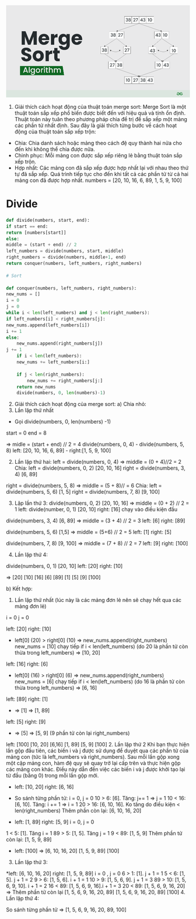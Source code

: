 ![merge image](../../images/merge.png "insertion")

1. Giải thích cách hoạt động của thuật toán merge sort:
   Merge Sort là một thuật toán sắp xếp phổ biến được biết đến với hiệu quả và tính ổn định.
   Thuật toán này tuân theo phương pháp chia để trị để sắp xếp một mảng các phần tử nhất định.
   Sau đây là giải thích từng bước về cách hoạt động của thuật toán sắp xếp trộn:

- Chia: Chia danh sách hoặc mảng theo cách đệ quy thành hai nửa cho đến khi không thể chia được nữa.
- Chinh phục: Mỗi mảng con được sắp xếp riêng lẻ bằng thuật toán sắp xếp trộn.
- Hợp nhất: Các mảng con đã sắp xếp được hợp nhất lại với nhau theo thứ tự đã sắp xếp. Quá trình tiếp tục
  cho đến khi tất cả các phần tử từ cả hai mảng con đã được hợp nhất.
  numbers = [20, 10, 16, 6, 89, 1, 5, 9, 100]

# Divide
```python
def divide(numbers, start, end):
if start == end:
return [numbers[start]]
else:
middle = (start + end) // 2
left_numbers = divide(numbers, start, middle)
right_numbers = divide(numbers, middle+1, end)
return conquer(numbers, left_numbers, right_numbers)

# Sort

def conquer(numbers, left_numbers, right_numbers):
new_nums = []
i = 0
j = 0
while i < len(left_numbers) and j < len(right_numbers):
if left_numbers[i] < right_numbers[j]:
new_nums.append(left_numbers[i])
i += 1
else:
    new_nums.append(right_numbers[j])
j += 1
    if i < len(left_numbers):
    new_nums += left_numbers[i:]

    if j < len(right_numbers):
        new_nums += right_numbers[j:]
    return new_nums
    divide(numbers, 0, len(numbers)-1)
```
2.  Giải thích cách hoạt động của merge sort:
    a) Chia nhỏ:
1.  Lần lặp thứ nhất

- Gọi divide(numbers, 0, len(numbers) -1)

start = 0
end = 8

=> midle = (start + end) // 2 = 4
divide(numbers, 0, 4) - divide(numbers, 5, 8)
left: [20, 10, 16, 6, 89] - right:[1, 5, 9, 100]

2. Lần lặp thứ hai:
   left = divide(numbers, 0, 4) => middle = (0 + 4)//2 = 2
   Chia: left = divide(numbers, 0, 2) [20, 10, 16]
   right = divide(numbers, 3, 4) [6, 89]

right = divide(numbers, 5, 8) => middle = (5 + 8)// = 6
Chia: left = divide(numbers, 5, 6) [1, 5]
right = divide(numbers, 7, 8) [9, 100]

3. Lặp lần thứ 3:
   divide(numbers, 0, 2) [20, 10, 16]
   => middle = (0 + 2) // 2 = 1
   left: divide(number, 0, 1) [20, 10]
   right: [16] chạy vào điều kiện đầu

divide(numbers, 3, 4) [6, 89]
=> middle = (3 + 4) // 2 = 3
left: [6]
right: [89]

divide(numbers, 5, 6) [1,5]
=> middle = (5+6) // 2 = 5
left: [1]
right: [5]

divide(numbers, 7, 8) [9, 100]
=> middle = (7 + 8) // 2 = 7
left: [9]
right: [100]

4. Lần lặp thứ 4:

divide(numbers, 0, 1) [20, 10]
left: [20]
right: [10]

=> [20] [10] [16] [6] [89] [1] [5] [9] [100]

b) Kết hợp:

1. Lần lặp thứ nhất (lúc này là các mảng đơn lẻ nên sẽ chạy hết qua các mảng đơn lẻ)

i = 0
j = 0

left: [20] right: [10]

- left[0] (20) > right[0] (10) => new_nums.append(right_numbers) new_nums = [10]
  chạy tiếp if i < len(left_numbers) (do 20 là phần tử còn thừa trong left_numbers) => [10, 20]

left: [16] right: [6]

- left[0] (16) > right[0] (6) => new_nums.append(right_numbers) new_nums = [6]
  chạy tiếp if i < len(left_numbers) (do 16 là phần tử còn thừa trong left_numbers) => [6, 16]

left: [89] right: [1]

- => [1] => [1, 89]

left: [5] right: [9]

- => [5] => [5, 9] (9 phần tử còn lại right_numbers)

left: [100]
[10, 20] [6,16] [1, 89] [5, 9] [100] 2. Lần lặp thứ 2
Khi bạn thực hiện lần gộp đầu tiên, các biến i và j được sử dụng để duyệt qua các phần tử của mảng con
(tức là left_numbers và right_numbers). Sau mỗi lần gộp xong một cặp mảng con, hàm đệ quy sẽ quay trở
lại cấp trên và thực hiện gộp các mảng con khác. Điều này dẫn đến việc các biến i và j được khởi tạo
lại từ đầu (bằng 0) trong mỗi lần gộp mới.

- left: [10, 20] right: [6, 16]

* So sánh từng phần tử:
  i = 0, j = 0
  10 > 6: [6]. Tăng: j+= 1 => j = 1
  10 < 16: [6, 10]. Tăng: i += 1 => i = 1
  20 > 16: [6, 10, 16]. Ko tăng do điều kiện < len(right_numbers)
  Thêm phần còn lại: [6, 10, 16, 20]

- left: [1, 89] right: [5, 9]
  i = 0, j = 0

1 < 5: [1]. Tăng i = 1
89 > 5: [1, 5]. Tăng j = 1
9 < 89: [1, 5, 9]
Thêm phần tử còn lại: [1, 5, 9, 89]

- left: [100]
  => [6, 10, 16, 20] [1, 5, 9, 89] [100]

3. Lần lặp thứ 3:

\*left: [6, 10, 16, 20] right: [1, 5, 9, 89]
i = 0 , j = 0
6 > 1: [1]. j + 1 = 1
5 < 6: [1, 5]. j + 1 = 2
9 > 6: [1, 5, 6]. i + 1 = 1
10 > 9: [1, 5, 6, 9]. j + 1 = 3
89 > 10: [1, 5, 6, 9, 10]. i + 1 = 2
16 < 89: [1, 5, 6, 9, 16].i + 1 = 3
20 < 89: [1, 5, 6, 9, 16, 20]
=> Thêm phần tử còn lại [1, 5, 6, 9, 16, 20, 89]
[1, 5, 6, 9, 16, 20, 89] [100] 4. Lần lặp thứ 4:

So sánh từng phần tử => [1, 5, 6, 9, 16, 20, 89, 100]
